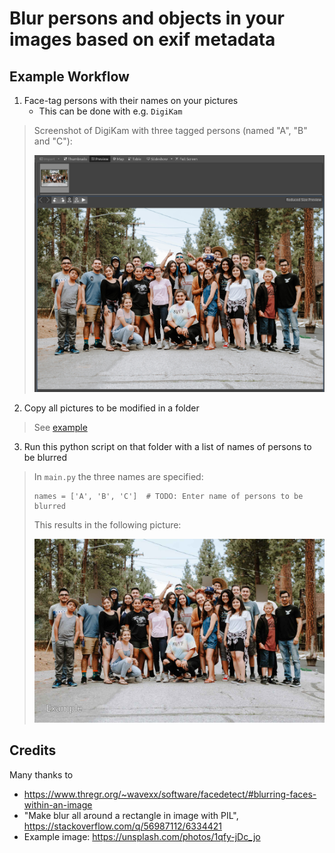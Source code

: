 # Blur persons and objects in your images based on exif metadata

## Example Workflow

1) Face-tag persons with their names on your pictures
   * This can be done with e.g. `DigiKam`

> Screenshot of DigiKam with three tagged persons (named "A", "B" and "C"):
> 
> ![](Screenshot-DigiKam.png)

2) Copy all pictures to be modified in a folder

> See [example](example)

3) Run this python script on that folder with a list of names of persons to be blurred

> In `main.py` the three names are specified:
> ```
> names = ['A', 'B', 'C']  # TODO: Enter name of persons to be blurred
> ```
>
> This results in the following picture:
> 
> ![](example/unsplash[blurred].jpg)


## Credits

Many thanks to

* https://www.thregr.org/~wavexx/software/facedetect/#blurring-faces-within-an-image
* "Make blur all around a rectangle in image with PIL", https://stackoverflow.com/q/56987112/6334421
* Example image: https://unsplash.com/photos/1qfy-jDc_jo
